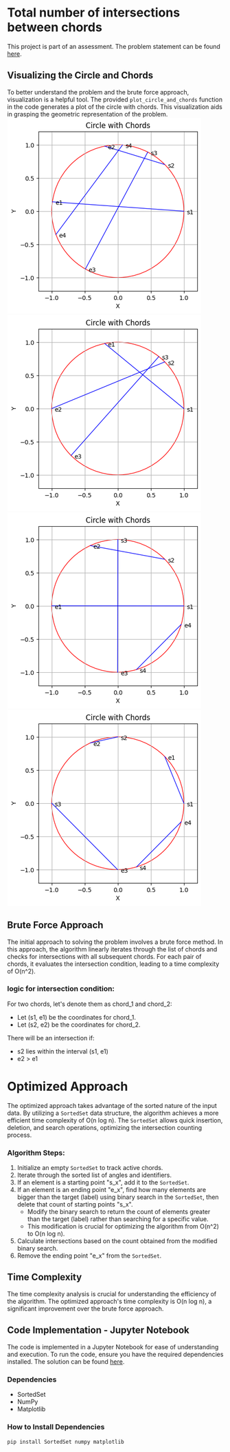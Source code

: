# Total number of intersections between chords

This project is part of an assessment. The problem statement can be found [here](https://docs.google.com/document/d/1BzpdFaeWode6TjZz420oCwRYcALy5AKApFVPe0iVE-I/edit).

## Visualizing the Circle and Chords

To better understand the problem and the brute force approach, visualization is a helpful tool. The provided `plot_circle_and_chords` function in the code generates a plot of the circle with chords. This visualization aids in grasping the geometric representation of the problem.
![Case-1](case_1.png)
![Case-2](case_2.png)
![Case-3](case_3.png)
![Case-4](case_4.png)

## Brute Force Approach

The initial approach to solving the problem involves a brute force method. In this approach, the algorithm linearly iterates through the list of chords and checks for intersections with all subsequent chords. For each pair of chords, it evaluates the intersection condition, leading to a time complexity of O(n^2).

### logic for intersection condition:

For two chords, let's denote them as chord_1 and chord_2:

- Let (s1, e1) be the coordinates for chord_1.
- Let (s2, e2) be the coordinates for chord_2.

There will be an intersection if:
- s2 lies within the interval (s1, e1)
- e2 > e1
  
# Optimized Approach

The optimized approach takes advantage of the sorted nature of the input data. By utilizing a `SortedSet` data structure, the algorithm achieves a more efficient time complexity of O(n log n). The `SortedSet` allows quick insertion, deletion, and search operations, optimizing the intersection counting process.

### Algorithm Steps:

1. Initialize an empty `SortedSet` to track active chords.
2. Iterate through the sorted list of angles and identifiers.
3. If an element is a starting point "s_x", add it to the `SortedSet`.
4. If an element is an ending point "e_x", find how many elements are bigger than the target (label) using binary search in the `SortedSet`, then delete that count of starting points "s_x".
   - Modify the binary search to return the count of elements greater than the target (label) rather than searching for a specific value.
   - This modification is crucial for optimizing the algorithm from O(n^2) to O(n log n).
5. Calculate intersections based on the count obtained from the modified binary search.
6. Remove the ending point "e_x" from the `SortedSet`.

## Time Complexity

The time complexity analysis is crucial for understanding the efficiency of the algorithm. The optimized approach's time complexity is O(n log n), a significant improvement over the brute force approach.

## Code Implementation - Jupyter Notebook

The code is implemented in a Jupyter Notebook for ease of understanding and execution. To run the code, ensure you have the required dependencies installed.
The solution can be found [here](https://colab.research.google.com/drive/1Lcx9t6w7WzT_HeLpFqmvsRUCgqveVnNY?usp=sharing).

### Dependencies

- SortedSet
- NumPy
- Matplotlib

### How to Install Dependencies

```bash
pip install SortedSet numpy matplotlib
